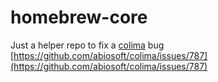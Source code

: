 # homebrew-core

Just a helper repo to fix a [colima](https://github.com/abiosoft/colima) bug [https://github.com/abiosoft/colima/issues/787](https://github.com/abiosoft/colima/issues/787)
